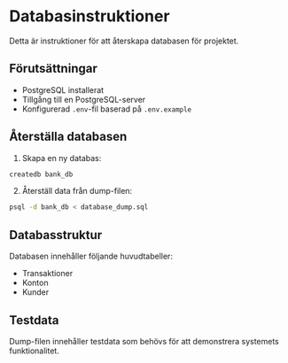 # Databasinstruktioner

Detta är instruktioner för att återskapa databasen för projektet.

## Förutsättningar

- PostgreSQL installerat
- Tillgång till en PostgreSQL-server
- Konfigurerad `.env`-fil baserad på `.env.example`

## Återställa databasen

1. Skapa en ny databas:
```bash
createdb bank_db
```

2. Återställ data från dump-filen:
```bash
psql -d bank_db < database_dump.sql
```

## Databasstruktur

Databasen innehåller följande huvudtabeller:
- Transaktioner
- Konton
- Kunder

## Testdata

Dump-filen innehåller testdata som behövs för att demonstrera systemets funktionalitet. 